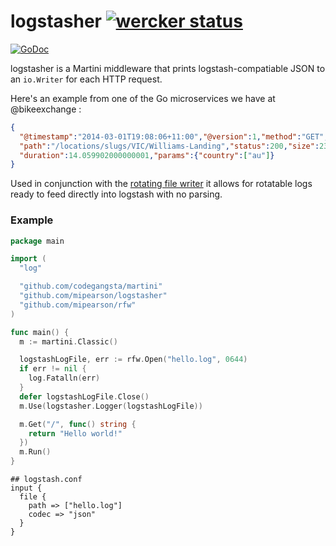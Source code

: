 # logstasher [![wercker status](https://app.wercker.com/status/750f4584767e9b0cb38448ec2fc1e2ae/s/ "wercker status")](https://app.wercker.com/project/bykey/750f4584767e9b0cb38448ec2fc1e2ae)

[![GoDoc](https://godoc.org/github.com/martini-contrib/logstasher?status.png)](https://godoc.org/github.com/martini-contrib/logstasher)

logstasher is a Martini middleware that prints logstash-compatiable JSON to an `io.Writer` for each HTTP request.

Here's an example from one of the Go microservices we have at @bikeexchange :

``` json
{
  "@timestamp":"2014-03-01T19:08:06+11:00","@version":1,"method":"GET",
  "path":"/locations/slugs/VIC/Williams-Landing","status":200,"size":238,
  "duration":14.059902000000001,"params":{"country":["au"]}
}
```

Used in conjunction with the [rotating file writer](http://github.com/mipearson/rfw) it allows for rotatable logs ready to feed directly into logstash with no parsing.

### Example

``` go
package main

import (
  "log"

  "github.com/codegangsta/martini"
  "github.com/mipearson/logstasher"
  "github.com/mipearson/rfw"
)

func main() {
  m := martini.Classic()

  logstashLogFile, err := rfw.Open("hello.log", 0644)
  if err != nil {
    log.Fatalln(err)
  }
  defer logstashLogFile.Close()
  m.Use(logstasher.Logger(logstashLogFile))

  m.Get("/", func() string {
    return "Hello world!"
  })
  m.Run()
}
```

```
## logstash.conf
input {
  file {
    path => ["hello.log"]
    codec => "json"
  }
}
```
